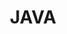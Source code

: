 ---
title: "JAVA"
layout: category
permalink: /categories/java/
author_profile: true
taxonomy: JAVA
sidebar:
  nav: "categories"
---